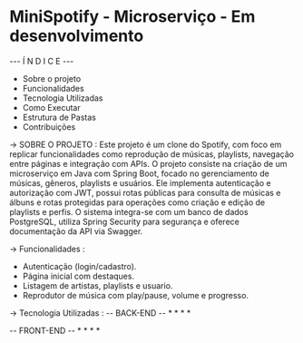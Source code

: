 # MiniSpotify - Microserviço - Em desenvolvimento

--- Í N D I C E ---

* Sobre o projeto
* Funcionalidades
* Tecnologia Utilizadas
* Como Executar
* Estrutura de Pastas
* Contribuições

→ SOBRE O PROJETO : 
Este projeto é um clone do Spotify, com foco em replicar funcionalidades como reprodução de músicas, playlists, navegação entre páginas e integração com APIs. O projeto consiste na criação de um microserviço em Java com Spring Boot, focado no gerenciamento de músicas, gêneros, playlists e usuários. Ele implementa autenticação e autorização com JWT, possui rotas públicas para consulta de músicas e álbuns e rotas protegidas para operações como criação e edição de playlists e perfis. O sistema integra-se com um banco de dados PostgreSQL, utiliza Spring Security para segurança e oferece documentação da API via Swagger.

→ Funcionalidades : 
  * Autenticação (login/cadastro).
  * Página inicial com destaques.
  * Listagem de artistas, playlists e usuario.
  * Reprodutor de música com play/pause, volume e progresso.

→ Tecnologia Utilizadas :
  -- BACK-END -- 
  *
  *
  *
  *

  -- FRONT-END --
  *
  *
  *
  *



    




